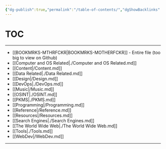 ```yaml
---
{"dg-publish":true,"permalink":"/table-of-contents/","dgShowBacklinks":true,"dgShowLocalGraph":true}
---
```



# TOC
---

- [[BOOKMRKS-MTHRFCKR|BOOKMRKS-MOTHERFCKR]]  - Entire file (too big to view on Github)
- [[Computer and OS Related|./Computer and OS Related.md]]
- [[Content|/Content.md]]
- [[Data Related|./Data Related.md]]
- [[Design|/Design.md]]
- [[DevOps|./DevOps.md]]
- [[Music|/Music.md]]
- [[OSINT|./OSINT.md]]
- [[PKMS|./PKMS.md]]
- [[Programming|/Programming.md]]
- [[Reference|/Reference.md]]
- [[Resources|/Resources.md]]
- [[Search Engines|./Search Engines.md]]
- [[The World Wide Web|./The World Wide Web.md]]
- [[Tools|./Tools.md]]
- [[WebDev|/WebDev.md]]

---